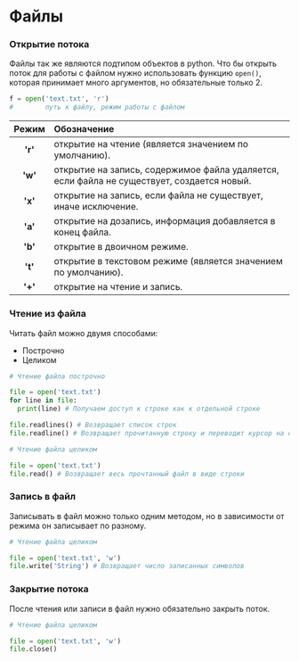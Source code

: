 # Файлы

### Открытие потока
Файлы так же являются подтипом объектов в python.
Что бы открыть поток для работы с файлом нужно использовать функцию `open()`, которая принимает много аргументов, но обязательные только 2.
```python
f = open('text.txt', 'r')
#        путь к файлу, режим работы с файлом
```

| Режим    | Обозначение   |
|:--------:|:-------------|
|**'r'**   | открытие на чтение (является значением по умолчанию). |
|**'w'**   | открытие на запись, содержимое файла удаляется, если файла не существует, создается новый. |
|**'x'**   | открытие на запись, если файла не существует, иначе исключение. |
|**'a'**   | открытие на дозапись, информация добавляется в конец файла. |
|**'b'**   | открытие в двоичном режиме. |
|**'t'**   | открытие в текстовом режиме (является значением по умолчанию). |
|**'+'**   | открытие на чтение и запись. |

### Чтение из файла
Читать файл можно двумя способами:
- Построчно
- Целиком

```python
# Чтение файла построчно

file = open('text.txt')
for line in file:
  print(line) # Получаем доступ к строке как к отдельной строке

file.readlines() # Возвращает список строк
file.readline() # Возвращает прочитанную строку и переводит курсор на следующую
```

```python
# Чтение файла целиком

file = open('text.txt')
file.read() # Возвращает весь прочтанный файл в виде строки
```

### Запись в файл
Записывать в файл можно только одним методом, но в зависимости от режима он записывает по разному.
```python
# Чтение файла целиком

file = open('text.txt', 'w')
file.write('String') # Возвращает число записанных символов
```

### Закрытие потока
После чтения или записи в файл нужно обязательно закрыть поток.

```python
# Чтение файла целиком

file = open('text.txt', 'w')
file.close()
```
